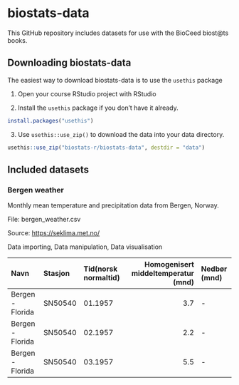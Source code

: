 
<!-- README.md is generated from README.Rmd. Please edit that file -->

# biostats-data

<!-- badges: start -->
<!-- badges: end -->

This GitHub repository includes datasets for use with the BioCeed
biost@ts books.

## Downloading biostats-data

The easiest way to download biostats-data is to use the `usethis`
package

1.  Open your course RStudio project with RStudio

2.  Install the `usethis` package if you don’t have it already.

``` r
install.packages("usethis")
```

3.  Use `usethis::use_zip()` to download the data into your data
    directory.

``` r
usethis::use_zip("biostats-r/biostats-data", destdir = "data")
```

## Included datasets

### Bergen weather

Monthly mean temperature and precipitation data from Bergen, Norway.

File: bergen_weather.csv

Source: <https://seklima.met.no/>

Data importing, Data manipulation, Data visualisation

| Navn             | Stasjon | Tid(norsk normaltid) | Homogenisert middeltemperatur (mnd) | Nedbør (mnd) |
|:-----------------|:--------|:---------------------|------------------------------------:|:-------------|
| Bergen - Florida | SN50540 | 01.1957              |                                 3.7 | \-           |
| Bergen - Florida | SN50540 | 02.1957              |                                 2.2 | \-           |
| Bergen - Florida | SN50540 | 03.1957              |                                 5.5 | \-           |
